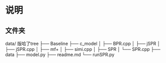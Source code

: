 # 说明 

## 文件夹
data/ 版哈了tree
├── Baseline
├── c_model
│   ├── BPR.cpp
│   ├── jSPR
│   ├── jSPR.cpp
│   ├── mf+
│   ├── simi.cpp
│   ├── SPR
│   └── SPR.cpp
├── data
├── model.py
├── readme.md
└── runSPR.py